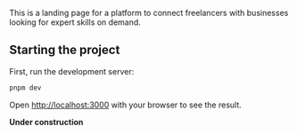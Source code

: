 This is a landing page for a platform to connect freelancers with businesses looking for expert skills on demand.

## Starting the project

First, run the development server:

```bash
pnpm dev
```

Open [http://localhost:3000](http://localhost:3000) with your browser to see the result.

**Under construction**
